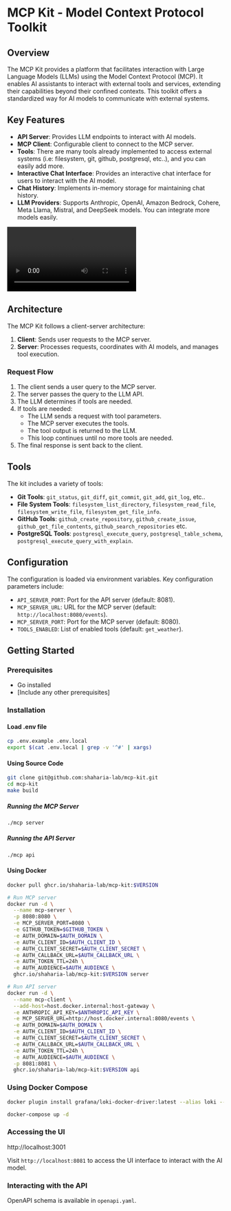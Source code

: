 # MCP Kit - Model Context Protocol Toolkit

## Overview

The MCP Kit provides a platform that facilitates interaction with Large Language Models (LLMs) using the Model Context Protocol (MCP).
It enables AI assistants to interact with external tools and services, extending their capabilities beyond their confined contexts.
This toolkit offers a standardized way for AI models to communicate with external systems.

## Key Features

*   **API Server**: Provides LLM endpoints to interact with AI models.
*   **MCP Client**: Configurable client to connect to the MCP server.
*   **Tools**: There are many tools already implemented to access external systems (i.e: filesystem, git, github, postgresql, etc..), and you can easily add more.
*   **Interactive Chat Interface**: Provides an interactive chat interface for users to interact with the AI model.
*   **Chat History**: Implements in-memory storage for maintaining chat history.
*   **LLM Providers**: Supports Anthropic, OpenAI, Amazon Bedrock, Cohere, Meta Llama, Mistral, and DeepSeek models. You can integrate more models easily.

<video src="https://github.com/user-attachments/assets/81804a29-e896-4f65-a929-05ac6a6aa92a" controls title="MCP Kit in action"></video>

## Architecture

The MCP Kit follows a client-server architecture:

1.  **Client**: Sends user requests to the MCP server.
2.  **Server**: Processes requests, coordinates with AI models, and manages tool execution.

### Request Flow

1.  The client sends a user query to the MCP server.
2.  The server passes the query to the LLM API.
3.  The LLM determines if tools are needed.
4.  If tools are needed:
    *   The LLM sends a request with tool parameters.
    *   The MCP server executes the tools.
    *   The tool output is returned to the LLM.
    *   This loop continues until no more tools are needed.
5.  The final response is sent back to the client.

## Tools

The kit includes a variety of tools:

*   **Git Tools**: `git_status`, `git_diff`, `git_commit`, `git_add`, `git_log`, etc..
*   **File System Tools**: `filesystem_list_directory`, `filesystem_read_file`, `filesystem_write_file`, `filesystem_get_file_info`.
*   **GitHub Tools**: `github_create_repository`, `github_create_issue`, `github_get_file_contents`, `github_search_repositories` etc.
*   **PostgreSQL Tools**: `postgresql_execute_query`, `postgresql_table_schema`, `postgresql_execute_query_with_explain`.

## Configuration

The configuration is loaded via environment variables.  Key configuration parameters include:

*   `API_SERVER_PORT`: Port for the API server (default: 8081).
*   `MCP_SERVER_URL`: URL for the MCP server (default: `http://localhost:8080/events`).
*   `MCP_SERVER_PORT`: Port for the MCP server (default: 8080).
*   `TOOLS_ENABLED`: List of enabled tools (default: `get_weather`).

## Getting Started

### Prerequisites

*   Go installed
*   [Include any other prerequisites]

### Installation

#### Load .env file

```bash
cp .env.example .env.local
export $(cat .env.local | grep -v '^#' | xargs)
```

#### Using Source Code

```bash
git clone git@github.com:shaharia-lab/mcp-kit.git
cd mcp-kit
make build
```

##### Running the MCP Server

```bash
./mcp server
```

##### Running the API Server

```bash
./mcp api
```

#### Using Docker

```bash
docker pull ghcr.io/shaharia-lab/mcp-kit:$VERSION

# Run MCP server
docker run -d \
  --name mcp-server \
  -p 8080:8080 \
  -e MCP_SERVER_PORT=8080 \
  -e GITHUB_TOKEN=$GITHUB_TOKEN \
  -e AUTH_DOMAIN=$AUTH_DOMAIN \
  -e AUTH_CLIENT_ID=$AUTH_CLIENT_ID \
  -e AUTH_CLIENT_SECRET=$AUTH_CLIENT_SECRET \
  -e AUTH_CALLBACK_URL=$AUTH_CALLBACK_URL \
  -e AUTH_TOKEN_TTL=24h \
  -e AUTH_AUDIENCE=$AUTH_AUDIENCE \
  ghcr.io/shaharia-lab/mcp-kit:$VERSION server

# Run API server
docker run -d \
  --name mcp-client \
  --add-host=host.docker.internal:host-gateway \
  -e ANTHROPIC_API_KEY=$ANTHROPIC_API_KEY \
  -e MCP_SERVER_URL=http://host.docker.internal:8080/events \
  -e AUTH_DOMAIN=$AUTH_DOMAIN \
  -e AUTH_CLIENT_ID=$AUTH_CLIENT_ID \
  -e AUTH_CLIENT_SECRET=$AUTH_CLIENT_SECRET \
  -e AUTH_CALLBACK_URL=$AUTH_CALLBACK_URL \
  -e AUTH_TOKEN_TTL=24h \
  -e AUTH_AUDIENCE=$AUTH_AUDIENCE \
  -p 8081:8081 \
  ghcr.io/shaharia-lab/mcp-kit:$VERSION api
```

### Using Docker Compose

```bash
docker plugin install grafana/loki-docker-driver:latest --alias loki --grant-all-permissions
```

```bash
docker-compose up -d
```

### Accessing the UI
http://localhost:3001

Visit `http://localhost:8081` to access the UI interface to interact with the AI model.

### Interacting with the API

OpenAPI schema is available in `openapi.yaml`.
